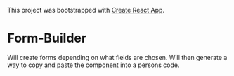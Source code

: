 This project was bootstrapped with [Create React App](https://github.com/facebookincubator/create-react-app).

# Form-Builder

Will create forms depending on what fields are chosen. Will then generate a way to copy and paste the component into a persons code.